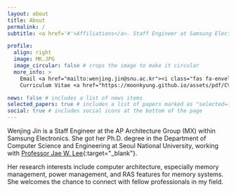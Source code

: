 ```yaml
---
layout: about
title: About
permalink: /
subtitle: <a href='#'>Affiliations</a>. Staff Engineer at Samsung Electronics

profile:
  align: right
  image: MK.JPG
  image_circular: false # crops the image to make it circular
  more_info: >
    Email <a href="mailto:wenjing.jin@snu.ac.kr"><i class="fas fa-envelope""></i></a><br>
    Curriculum Vitae <a href="https://moonkyung.github.io/assets/pdf/CV_wenjing.pdf"><i class="ai ai-cv"></i></a>

news: false # includes a list of news items
selected_papers: true # includes a list of papers marked as "selected={true}"
social: true # includes social icons at the bottom of the page
---
```

Wenjing Jin is a Staff Engineer at the AP Architecture Group (MX) within Samsung Electronics. She got her Ph.D. degree in the Department of Computer Science and Engineering at Seoul National University, working with  [Professor Jae W. Lee](https://iamjaelee.github.io/www/){:target="\_blank"}. 

Her research interests include computer architecture, especially memory management, power management, and RAS features for memory systems.  She welcomes the chance to connect with fellow professionals in my field.
